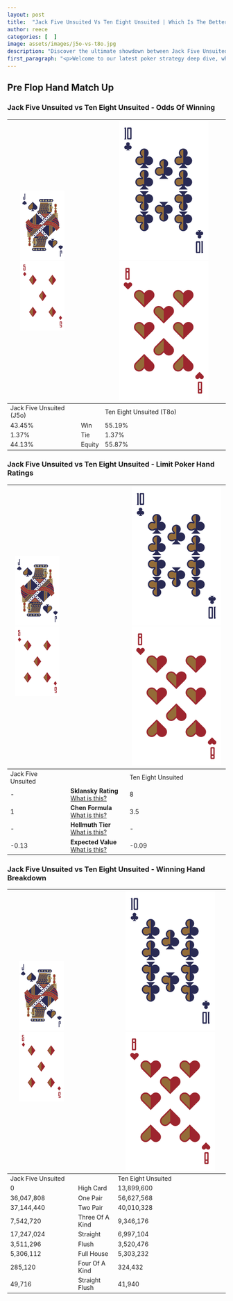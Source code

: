 ```yaml
---
layout: post
title:  "Jack Five Unsuited Vs Ten Eight Unsuited | Which Is The Better Hand In Poker? A Complete Guide"
author: reece
categories: [  ]
image: assets/images/j5o-vs-t8o.jpg
description: "Discover the ultimate showdown between Jack Five Unsuited and Ten Eight Unsuited in poker! Uncover the odds, strategies, and scenarios where one hand triumphs over the other. Get ready to up your poker game with this thrilling analysis."
first_paragraph: "<p>Welcome to our latest poker strategy deep dive, where we're pitting two distinct hands against each other in a high-stakes showdown: Jack Five Unsuited vs Ten Eight Unsuited.</p><p>In the dynamic world of poker, every decision counts, and knowing which hand holds the upper hand is key to your success at the table.</p><p>In this article, we'll dissect these two hands, explore the scenarios where one dominates the other, and equip you with the knowledge to make strategic choices that can tip the odds in your favor.</p><p>Get ready to unravel the intriguing dynamics of these poker hands and elevate your game to new heights.</p>"
---
```




[comment]: # (sp0)

## Pre Flop Hand Match Up

<div class="table hand-ratings" markdown="1"> 



### Jack Five Unsuited vs Ten Eight Unsuited - Odds Of Winning


    
| ![image info](assets/images/hand1/J.png) ![image info](assets/images/hand1/5o.png) |  | ![image info](assets/images/hand2/T.png) ![image info](assets/images/hand2/8o.png) |
| -------- | -------- | -------- |
| Jack Five Unsuited (J5o) |  | Ten Eight Unsuited (T8o) |
| 43.45% | Win | 55.19% |
| 1.37% | Tie | 1.37% |
| 44.13% | Equity | 55.87% |




[comment]: # (sp1)



### Jack Five Unsuited vs Ten Eight Unsuited - Limit Poker Hand Ratings


    
| ![image info](assets/images/hand1/J.png) ![image info](assets/images/hand1/5o.png) |  | ![image info](assets/images/hand2/T.png) ![image info](assets/images/hand2/8o.png) |
| -------- | -------- | -------- |
| Jack Five Unsuited |  | Ten Eight Unsuited |
| - | **Sklansky Rating** [What is this?](/sklansky-rating-explained) | 8 |
| 1 | **Chen Formula** [What is this?](/chen-formula-explained) | 3.5 |
| - | **Hellmuth Tier** [What is this?](/Hellmuth-tier-explained) | - |
| -0.13 | **Expected Value** [What is this?](/expected-value-explained) | -0.09 |




[comment]: # (sp2)



### Jack Five Unsuited vs Ten Eight Unsuited - Winning Hand Breakdown


    
| ![image info](assets/images/hand1/J.png) ![image info](assets/images/hand1/5o.png) |  | ![image info](assets/images/hand2/T.png) ![image info](assets/images/hand2/8o.png) |
| -------- | -------- | -------- |
| Jack Five Unsuited |  | Ten Eight Unsuited |
| 0 | High Card | 13,899,600 |
| 36,047,808 | One Pair | 56,627,568 |
| 37,144,440 | Two Pair | 40,010,328 |
| 7,542,720 | Three Of A Kind | 9,346,176 |
| 17,247,024 | Straight | 6,997,104 |
| 3,511,296 | Flush | 3,520,476 |
| 5,306,112 | Full House | 5,303,232 |
| 285,120 | Four Of A Kind | 324,432 |
| 49,716 | Straight Flush | 41,940 |




[comment]: # (sp3)



</div>

[comment]: # (sp4)



[comment]: # (sp5)

